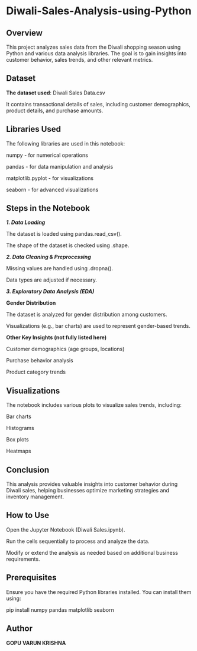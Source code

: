 # Diwali-Sales-Analysis-using-Python

## Overview

This project analyzes sales data from the Diwali shopping season using Python and various data analysis libraries. The goal is to gain insights into customer behavior, sales trends, and other relevant metrics.

## Dataset

**The dataset used**: Diwali Sales Data.csv

It contains transactional details of sales, including customer demographics, product details, and purchase amounts.

## Libraries Used

The following libraries are used in this notebook:

numpy - for numerical operations

pandas - for data manipulation and analysis

matplotlib.pyplot - for visualizations

seaborn - for advanced visualizations

## Steps in the Notebook

***1. Data Loading***

The dataset is loaded using pandas.read_csv().

The shape of the dataset is checked using .shape.

***2. Data Cleaning & Preprocessing***

Missing values are handled using .dropna().

Data types are adjusted if necessary.

***3. Exploratory Data Analysis (EDA)***

**Gender Distribution**

The dataset is analyzed for gender distribution among customers.

Visualizations (e.g., bar charts) are used to represent gender-based trends.

**Other Key Insights (not fully listed here)**

Customer demographics (age groups, locations)

Purchase behavior analysis

Product category trends

## Visualizations

The notebook includes various plots to visualize sales trends, including:

Bar charts

Histograms

Box plots

Heatmaps

## Conclusion

This analysis provides valuable insights into customer behavior during Diwali sales, helping businesses optimize marketing strategies and inventory management.

## How to Use

Open the Jupyter Notebook (Diwali Sales.ipynb).

Run the cells sequentially to process and analyze the data.

Modify or extend the analysis as needed based on additional business requirements.

## Prerequisites

Ensure you have the required Python libraries installed. You can install them using:

pip install numpy pandas matplotlib seaborn

## Author

**GOPU VARUN KRISHNA**
